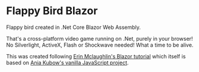 # Flappy Bird Blazor

Flappy bird created in .Net Core Blazor Web Assembly.

That's a cross-platform video game running on .Net, purely in your browser! No Silverlight, ActiveX, Flash or Shockwave needed! What a time to be alive.

This was created following [Erin Mclaughlin's Blazor tutorial](https://github.com/blazorbuilds/Flappy-Bird) which itself is based on [Ania Kubow's vanilla JavaScript project](https://github.com/kubowania/flappy-bird).

